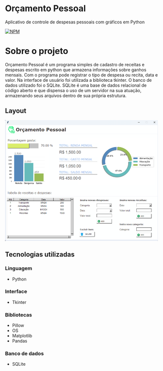 # Orçamento Pessoal
Aplicativo de controle de despesas pessoais com gráficos em Python  
 
[![NPM](https://img.shields.io/npm/l/react)](https://github.com/Alan-oliveir/Orcamento_Pessoal/blob/main/LICENSE.md)

# Sobre o projeto
Orçamento Pessoal é um programa simples de cadastro de receitas e despesas escrito em python que armazena informações sobre ganhos mensais. Com o programa pode registrar o tipo de despesa ou recita, data e valor. 
Na interface de usuário foi utilizada a biblioteca tkinter. O banco de dados utilizado foi o SQLite. SQLite é uma base de dados relacional de código aberto e que dispensa o uso de um servidor na sua atuação, armazenando seus arquivos dentro de sua própria estrutura.

## Layout 
![Windows](https://github.com/Alan-oliveir/Orcamento_Pessoal/blob/main/images/screenshot/screen.png) 

## Tecnologias utilizadas
### Linguagem
- Python

### Interface
- Tkinter

### Bibliotecas
- Pillow
- OS
- Matplotlib
- Pandas

### Banco de dados
- SQLite
